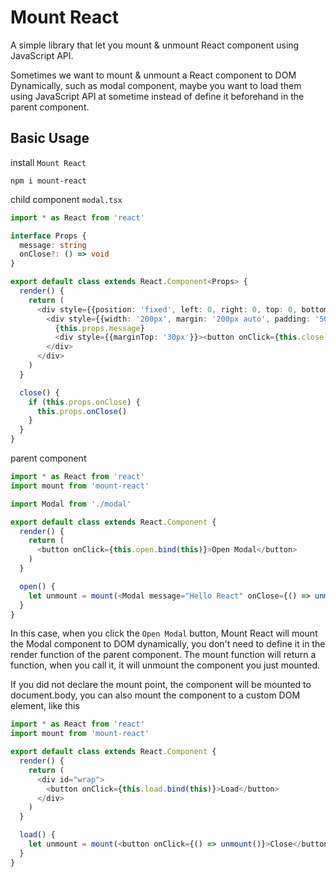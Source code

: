 # Mount React

A simple library that let you mount & unmount React component using JavaScript API.

Sometimes we want to mount & unmount a React component to DOM Dynamically, such as modal component, maybe you want to load them using JavaScript API at sometime instead of define it beforehand in the parent component.

## Basic Usage

install `Mount React`
```
npm i mount-react
```

child component `modal.tsx`
```TypeScript
import * as React from 'react'

interface Props {
  message: string
  onClose?: () => void
}

export default class extends React.Component<Props> {
  render() {
    return (
      <div style={{position: 'fixed', left: 0, right: 0, top: 0, bottom: 0, background: 'rgba(0, 0, 0, 0.4)', zIndex: 100, textAlign: 'center'}}>
        <div style={{width: '200px', margin: '200px auto', padding: '50px', backgroundColor: '#fff'}}>
          {this.props.message}
          <div style={{marginTop: '30px'}}><button onClick={this.close.bind(this)}>Close</button></div>
        </div>
      </div>
    )
  }

  close() {
    if (this.props.onClose) {
      this.props.onClose()
    }
  }
}
```

parent component
```TypeScript
import * as React from 'react'
import mount from 'mount-react'

import Modal from './modal'

export default class extends React.Component {
  render() {
    return (
      <button onClick={this.open.bind(this)}>Open Modal</button>
    )
  }

  open() {
    let unmount = mount(<Modal message="Hello React" onClose={() => unmount()} />)
  }
}
```
In this case, when you click the `Open Modal` button, Mount React will mount the Modal component to DOM dynamically, you don't need to define it in the render function of the parent component. The mount function will return a function, when you call it, it will unmount the component you just mounted.

If you did not declare the mount point, the component will be mounted to document.body, you can also mount the component to a custom DOM element, like this

```TypeScript
import * as React from 'react'
import mount from 'mount-react'

export default class extends React.Component {
  render() {
    return (
      <div id="wrap">
        <button onClick={this.load.bind(this)}>Load</button>
      </div>
    )
  }

  load() {
    let unmount = mount(<button onClick={() => unmount()}>Close</button>, document.querySelector('#wrap'))
  }
}
```
